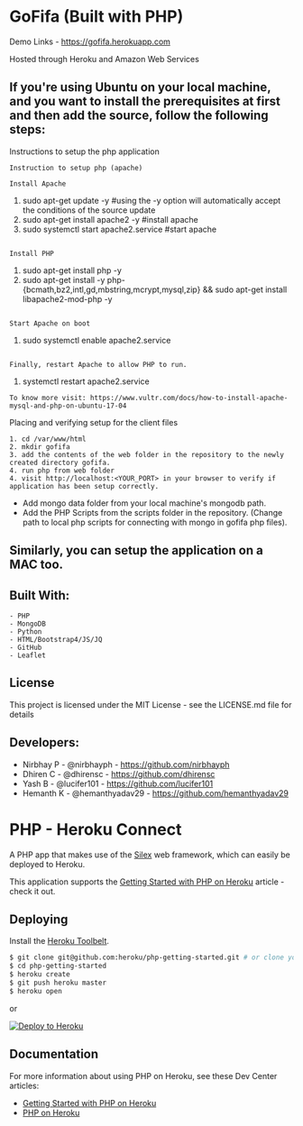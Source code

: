 # GoFifa (Built with PHP)

Demo Links - https://gofifa.herokuapp.com

Hosted through Heroku and Amazon Web Services

## If you're using Ubuntu on your local machine, and you want to install the prerequisites at first and then add the source, follow the following steps:

Instructions to setup the php application

```
Instruction to setup php (apache)

Install Apache
```
1. sudo apt-get update -y #using the -y option will automatically accept the conditions of the source update
2. sudo apt-get install apache2 -y #install apache
3. sudo systemctl start apache2.service #start apache
```

Install PHP
```
1. sudo apt-get install php -y
2. sudo apt-get install -y php-{bcmath,bz2,intl,gd,mbstring,mcrypt,mysql,zip} && sudo apt-get install libapache2-mod-php -y
```

Start Apache on boot
```
1. sudo systemctl enable apache2.service
```

Finally, restart Apache to allow PHP to run.
```
1. systemctl restart apache2.service

```
To know more visit: https://www.vultr.com/docs/how-to-install-apache-mysql-and-php-on-ubuntu-17-04
```

Placing and verifying setup for the client files
```
1. cd /var/www/html
2. mkdir gofifa
3. add the contents of the web folder in the repository to the newly created directory gofifa.
4. run php from web folder
4. visit http://localhost:<YOUR_PORT> in your browser to verify if application has been setup correctly.
```
- Add mongo data folder from your local machine's mongodb path.
- Add the PHP Scripts from the scripts folder in the repository. (Change path to local php scripts for connecting with mongo in gofifa php files).  

## Similarly, you can setup the application on a MAC too.

## Built With:
    - PHP
    - MongoDB
    - Python
    - HTML/Bootstrap4/JS/JQ
    - GitHub
    - Leaflet
    
## License
This project is licensed under the MIT License - see the LICENSE.md file for details

## Developers:
- Nirbhay P - @nirbhayph - https://github.com/nirbhayph 
- Dhiren C - @dhirensc - https://github.com/dhirensc 
- Yash B - @lucifer101 - https://github.com/lucifer101 
- Hemanth K - @hemanthyadav29 - https://github.com/hemanthyadav29 

# PHP - Heroku Connect

A PHP app that makes use of the [Silex](http://silex.sensiolabs.org/) web framework, which can easily be deployed to Heroku.

This application supports the [Getting Started with PHP on Heroku](https://devcenter.heroku.com/articles/getting-started-with-php) article - check it out.

## Deploying

Install the [Heroku Toolbelt](https://toolbelt.heroku.com/).

```sh
$ git clone git@github.com:heroku/php-getting-started.git # or clone your own fork
$ cd php-getting-started
$ heroku create
$ git push heroku master
$ heroku open
```

or

[![Deploy to Heroku](https://www.herokucdn.com/deploy/button.png)](https://heroku.com/deploy)

## Documentation

For more information about using PHP on Heroku, see these Dev Center articles:

- [Getting Started with PHP on Heroku](https://devcenter.heroku.com/articles/getting-started-with-php)
- [PHP on Heroku](https://devcenter.heroku.com/categories/php)


